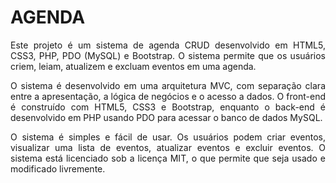 # AGENDA
<p align="justify">
Este projeto é um sistema de agenda CRUD desenvolvido em HTML5, CSS3, PHP, PDO (MySQL) e Bootstrap. O sistema permite que os usuários criem, leiam, atualizem e excluam eventos em uma agenda.</p>

<p align="justify">O sistema é desenvolvido em uma arquitetura MVC, com separação clara entre a apresentação, a lógica de negócios e o acesso a dados. O front-end é construído com HTML5, CSS3 e Bootstrap, enquanto o back-end é desenvolvido em PHP usando PDO para acessar o banco de dados MySQL. </p>

<p align="justify">O sistema é simples e fácil de usar. Os usuários podem criar eventos, visualizar uma lista de eventos, atualizar eventos e excluir eventos. O sistema está licenciado sob a licença MIT, o que permite que seja usado e modificado livremente.</p>
